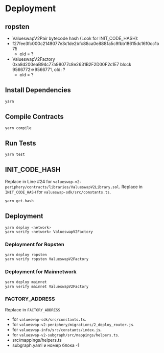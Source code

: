 # Deployment

## ropsten
- ValueswapV2Pair bytecode hash (Look for INIT_CODE_HASH):
- f27fee3fc000c2148077e3c1de2bfc88ca0e8881a5c9fbb18615dc16f0cc1b75
  - old = ?
- ValueswapV2Factory 0xa8d200eaB94c77a98077c8e2631B2F2D00F2c1E7  block 9566772=>9566771, old: ?
  - old = ?

## Install Dependencies
```bash
yarn
```


## Compile Contracts
```bash
yarn compile
```


## Run Tests
```bash
yarn test
```


## INIT_CODE_HASH
Replace in Line #24 for `valueswap-v2-periphery/contracts/libraries/ValueswapV2Library.sol`.
Replace in `INIT_CODE_HASH` for `valueswap-sdk/src/constants.ts`.
```bash
yarn get-hash
```


## Deployment
```bash
yarn deploy <network>
yarn verify <network> ValueswapV2Factory
```


### Deployment for Ropsten
```bash
yarn deploy ropsten
yarn verify ropsten ValueswapV2Factory
```


### Deployment for Mainnetwork
```bash
yarn deploy mainnet
yarn verify mainnet ValueswapV2Factory
```

### FACTORY_ADDRESS
Replace in `FACTORY_ADDRESS` 
 - for `valueswap-sdk/src/constants.ts`.
 - for `valueswap-v2-periphery/migrations/2_deploy_router.js`.
 - for `valueswap-info/src/constants/index.js`.
 - for `valueswap-v2-subgraph/src/mappings/helpers.ts`.
 - src/mappings/helpers.ts
 - subgraph.yaml и номер блока -1